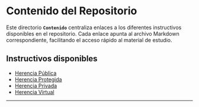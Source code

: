 # Contenido del Repositorio

Este directorio **`Contenido`** centraliza enlaces a los diferentes instructivos disponibles en el repositorio. Cada enlace apunta al archivo Markdown correspondiente, facilitando el acceso rápido al material de estudio.

## Instructivos disponibles

* [Herencia Pública](Instructivo_Herencia_Publica.md)
* [Herencia Protegida](instructivo_herencia_protegida.md)
* [Herencia Privada](Instructivo_Herencia_Privada.md)
* [Herencia Virtual](Instructivo_Herencia_Virtual.md)

---
